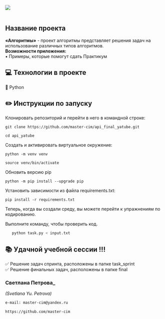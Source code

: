 ![](https://img.shields.io/badge/Python-3.7.5-blue) 
<br><br>
## Название проекта
**«Алгоритмы»** - проект алгоритмы представляет решения задач на использование различных типов алгоритмов.<br>
**Возможности приложения:**<br>
:black_small_square: Примеры,  которые помогут сдать Практикум<br>
## :computer: Технологии в проекте
:small_blue_diamond: Python <br>
## :pencil2: Инструкции по запуску
Клонировать репозиторий и перейти в него в командной строке:
```
git clone https://github.com/master-cim/api_final_yatube.git
```
```
cd api_yatube
```
Cоздать и активировать виртуальное окружение:
```
python -m venv venv
```
```
source venv/bin/activate
```
Обновить версию pip
```
python -m pip install --upgrade pip
```
Установить зависимости из файла requirements.txt:
```
pip install -r requirements.txt
```
Теперь, когда вы создали среду, вы можете перейти к упражнениям по кодированию.

Выполните команду, чтобы проверить код.
```sh
   python task.py < input.txt
```

## :books: Удачной учебной сессии !!!
:white_check_mark: Решение задач спринта, расположены в папке task_sprint <br>
:white_check_mark: Решение финальных задач, расположены в папке final <br>

### Светлана  Петрова_
_(Svetlana Yu. Petrova)_
```html
e-mail: master-cim@yandex.ru
```
```html
https://github.com/master-cim
```
